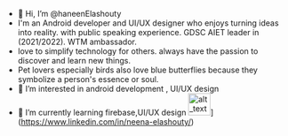 - 👋 Hi, I’m @haneenElashouty 
- I'm an Android developer and UI/UX designer who enjoys turning ideas into reality. with public speaking experience. GDSC AIET leader in (2021/2022). WTM ambassador.
- love to simplify technology for others. always have the passion to discover and learn new things.
- Pet lovers especially birds also love blue butterflies because they symbolize a person's essence or soul. 
- 👀 I’m interested in android development , UI/UX design
- 🌱 I’m currently learning firebase,UI/UX design
<img alt="alt_text" width="40px" src="(https://user-images.githubusercontent.com/57684705/174644512-b981e72f-b2f9-43b2-8f20-0725ae27fb42.png)" />](https://www.linkedin.com/in/neena-elashouty/)
